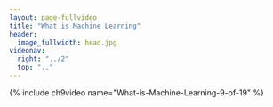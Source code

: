 ```yaml
---
layout: page-fullvideo
title: "What is Machine Learning"
header:
  image_fullwidth: head.jpg
videonav:
  right: "../2"
  top: ".."
---
```


{% include ch9video name="What-is-Machine-Learning-9-of-19" %}
